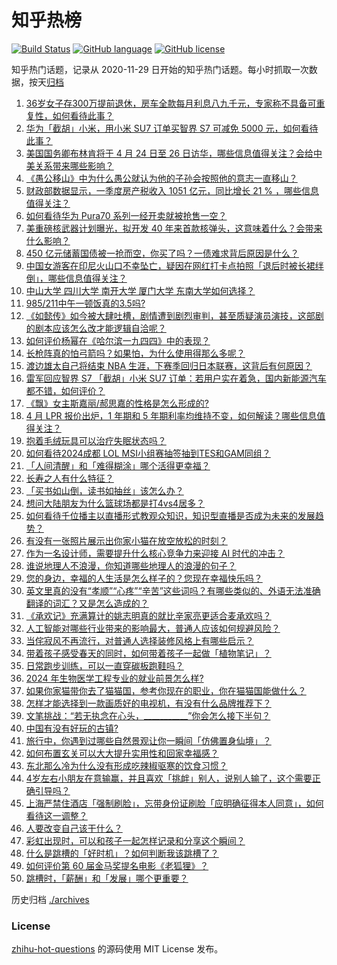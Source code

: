 # 知乎热榜
[![Build Status](https://github.com/ToWeLong/zhihu-hot-questions/workflows/CI/badge.svg)](https://github.com/ToWeLong/zhihu-hot-questions/actions)
[![GitHub language](https://img.shields.io/badge/language-golang-orange.svg)](https://golang.org/)
[![GitHub license](https://img.shields.io/github/license/ToWeLong/zhihu-hot-questions)](https://github.com/ToWeLong/zhihu-hot-questions/blob/main/LICENSE)

知乎热门话题，记录从 2020-11-29 日开始的知乎热门话题。每小时抓取一次数据，按天[归档](./archives)

<!-- BEGIN -->

1. [36岁女子存300万提前退休，房车全款每月利息八九千元，专家称不具备可重复性，如何看待此事？](https://www.zhihu.com/question/653634390)
1. [华为「截胡」小米，用小米 SU7 订单买智界 S7 可减免 5000 元，如何看待此事？](https://www.zhihu.com/question/653742472)
1. [美国国务卿布林肯将于 4 月 24 日至 26 日访华，哪些信息值得关注？会给中美关系带来哪些影响？](https://www.zhihu.com/question/653743282)
1. [《愚公移山》中为什么愚公就认为他的子孙会按照他的意志一直移山？](https://www.zhihu.com/question/375947732)
1. [财政部数据显示，一季度房产税收入 1051 亿元，同比增长 21 % ，哪些信息值得关注？](https://www.zhihu.com/question/653749894)
1. [如何看待华为 Pura70 系列一经开卖就被抢售一空？](https://www.zhihu.com/question/653303416)
1. [美重磅核武器计划曝光，拟开发 40 年来首款核弹头，这意味着什么？会带来什么影响？](https://www.zhihu.com/question/653742144)
1. [450 亿元储蓄国债被一抢而空，你买了吗？一债难求背后原因是什么？](https://www.zhihu.com/question/653730027)
1. [中国女游客在印尼火山口不幸坠亡，疑因在网红打卡点拍照「退后时被长裙绊倒」，哪些信息值得关注？](https://www.zhihu.com/question/653628398)
1. [中山大学 四川大学 南开大学 厦门大学 东南大学如何选择？](https://www.zhihu.com/question/608620022)
1. [985/211中午一顿饭真的3.5吗?](https://www.zhihu.com/question/653103369)
1. [《如懿传》如今被大肆吐槽，剧情遭到剧烈审判，甚至质疑演员演技，这部剧的剧本应该怎么改才能逻辑自洽呢？](https://www.zhihu.com/question/653141491)
1. [如何评价杨幂在《哈尔滨一九四四》中的表现？](https://www.zhihu.com/question/653658881)
1. [长枪阵真的怕弓箭吗？如果怕，为什么使用得那么多呢？](https://www.zhihu.com/question/653478032)
1. [渡边雄太自己将结束 NBA 生涯，下赛季回归日本联赛，这背后有何原因？](https://www.zhihu.com/question/653541494)
1. [雷军回应智界 S7 「截胡」小米 SU7 订单：若用户实在着急，国内新能源汽车都不错，如何评价？](https://www.zhihu.com/question/653749824)
1. [《飘》女主斯嘉丽/郝思嘉的性格是怎么形成的?](https://www.zhihu.com/question/498968289)
1. [4 月 LPR 报价出炉，1 年期和 5 年期利率均维持不变，如何解读？哪些信息值得关注？](https://www.zhihu.com/question/653724364)
1. [抱着毛绒玩具可以治疗失眠状态吗？](https://www.zhihu.com/question/653723232)
1. [如何看待2024成都 LOL MSI小组赛抽签抽到TES和GAM同组？](https://www.zhihu.com/question/653577844)
1. [「人间清醒」和「难得糊涂」哪个活得更幸福？](https://www.zhihu.com/question/653532756)
1. [长寿之人有什么特征？](https://www.zhihu.com/question/649312623)
1. [「买书如山倒，读书如抽丝」该怎么办？](https://www.zhihu.com/question/652524814)
1. [想问大陆朋友为什么篮球场都是打4vs4居多？](https://www.zhihu.com/question/652949470)
1. [如何看待千位播主以直播形式教观众知识，知识型直播是否成为未来的发展趋势？](https://www.zhihu.com/question/653740709)
1. [有没有一张照片展示出你家小猫在放空放松的时刻？](https://www.zhihu.com/question/652221579)
1. [作为一名设计师，需要提升什么核心竞争力来迎接 AI 时代的冲击？](https://www.zhihu.com/question/596168466)
1. [谁说地理人不浪漫，你知道哪些地理人的浪漫的句子？](https://www.zhihu.com/question/653700473)
1. [您的身边，幸福的人生活是怎么样子的？您现在幸福快乐吗？](https://www.zhihu.com/question/653581080)
1. [英文里真的没有“孝顺”“心疼”“辛苦”这些词吗？有哪些类似的、外语无法准确翻译的词汇？又是怎么造成的？](https://www.zhihu.com/question/651337856)
1. [《承欢记》充满算计的姚志明真的就比辛家亮更适合麦承欢吗？](https://www.zhihu.com/question/652908634)
1. [人工智能对哪些行业带来的影响最大，普通人应该如何规避风险？](https://www.zhihu.com/question/649114294)
1. [当侘寂风不再流行，对普通人选择装修风格上有哪些启示？](https://www.zhihu.com/question/646518812)
1. [带着孩子感受春天的同时，如何带着孩子一起做「植物笔记」？](https://www.zhihu.com/question/589885994)
1. [日常跑步训练，可以一直穿碳板跑鞋吗？](https://www.zhihu.com/question/653103046)
1. [2024 年生物医学工程专业的就业前景怎么样?](https://www.zhihu.com/question/651409462)
1. [如果你家猫带你去了猫猫国，参考你现在的职业，你在猫猫国能做什么？](https://www.zhihu.com/question/650460659)
1. [怎样才能选择到一款画质好的电视机，有没有什么品牌推荐下？](https://www.zhihu.com/question/634875136)
1. [文笔挑战：“若无执念在心头，___________”你会怎么接下半句？](https://www.zhihu.com/question/650349170)
1. [中国有没有好玩的古镇?](https://www.zhihu.com/question/650555083)
1. [旅行中，你遇到过哪些自然景观让你一瞬间「仿佛置身仙境」？](https://www.zhihu.com/question/651468552)
1. [如何布置玄关可以大大提升实用性和回家幸福感？](https://www.zhihu.com/question/453988097)
1. [东北那么冷为什么没有形成吃辣椒驱寒的饮食习惯？](https://www.zhihu.com/question/649670716)
1. [4岁左右小朋友在意输赢，并且喜欢「挑衅」别人，说别人输了，这个需要正确引导吗？](https://www.zhihu.com/question/648535227)
1. [上海严禁住酒店「强制刷脸」，忘带身份证刷脸「应明确征得本人同意」，如何看待这一调整？](https://www.zhihu.com/question/653740485)
1. [人要改变自己该干什么？](https://www.zhihu.com/question/648649223)
1. [彩虹出现时，可以和孩子一起怎样记录和分享这个瞬间？](https://www.zhihu.com/question/650130578)
1. [什么是跳槽的「好时机」？如何判断我该跳槽了？](https://www.zhihu.com/question/651409382)
1. [如何评价第 60 届金马奖提名电影《老狐狸》？](https://www.zhihu.com/question/651079100)
1. [跳槽时，「薪酬」和「发展」哪个更重要？](https://www.zhihu.com/question/651409408)

<!-- END -->

历史归档 [./archives](./archives)


### License
[zhihu-hot-questions](https://github.com/towelong/zhihu-hot-questions) 的源码使用 MIT License 发布。